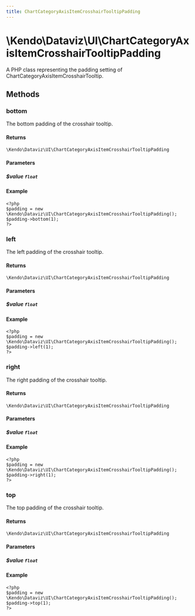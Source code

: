 ```yaml
---
title: ChartCategoryAxisItemCrosshairTooltipPadding
---
```


# \Kendo\Dataviz\UI\ChartCategoryAxisItemCrosshairTooltipPadding

A PHP class representing the padding setting of ChartCategoryAxisItemCrosshairTooltip.


## Methods

### bottom
The bottom padding of the crosshair tooltip.

#### Returns
`\Kendo\Dataviz\UI\ChartCategoryAxisItemCrosshairTooltipPadding`

#### Parameters

##### $value `float`



#### Example 
    <?php
    $padding = new \Kendo\Dataviz\UI\ChartCategoryAxisItemCrosshairTooltipPadding();
    $padding->bottom(1);
    ?>

### left
The left padding of the crosshair tooltip.

#### Returns
`\Kendo\Dataviz\UI\ChartCategoryAxisItemCrosshairTooltipPadding`

#### Parameters

##### $value `float`



#### Example 
    <?php
    $padding = new \Kendo\Dataviz\UI\ChartCategoryAxisItemCrosshairTooltipPadding();
    $padding->left(1);
    ?>

### right
The right padding of the crosshair tooltip.

#### Returns
`\Kendo\Dataviz\UI\ChartCategoryAxisItemCrosshairTooltipPadding`

#### Parameters

##### $value `float`



#### Example 
    <?php
    $padding = new \Kendo\Dataviz\UI\ChartCategoryAxisItemCrosshairTooltipPadding();
    $padding->right(1);
    ?>

### top
The top padding of the crosshair tooltip.

#### Returns
`\Kendo\Dataviz\UI\ChartCategoryAxisItemCrosshairTooltipPadding`

#### Parameters

##### $value `float`



#### Example 
    <?php
    $padding = new \Kendo\Dataviz\UI\ChartCategoryAxisItemCrosshairTooltipPadding();
    $padding->top(1);
    ?>

